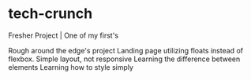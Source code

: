 # tech-crunch
Fresher Project | One of my first's

Rough around the edge's project
Landing page utilizing floats instead of flexbox.
Simple layout, not responsive
Learning the difference between elements
Learning how to style simply

